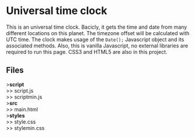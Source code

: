 # Universal time clock 
This is an universal time clock. Bacicly, it gets the time and date from many different locations on this planet. The timezone offset will be calculated with UTC time. 
The clock makes usage of the `Date();` Javascript object and its associated methods. Also, this is vanilla Javascript, no external libraries are required to run this 
page. CSS3 and HTML5 are also in this project.

## Files 
&#62;**script** <br>
&#62;&#62; script.js <br>
&#62;&#62; scriptmin.js <br>
&#62;**src** <br>
&#62;&#62; main.html <br>
&#62;**styles** <br>
&#62;&#62; style.css <br>
&#62;&#62; stylemin.css <br>
